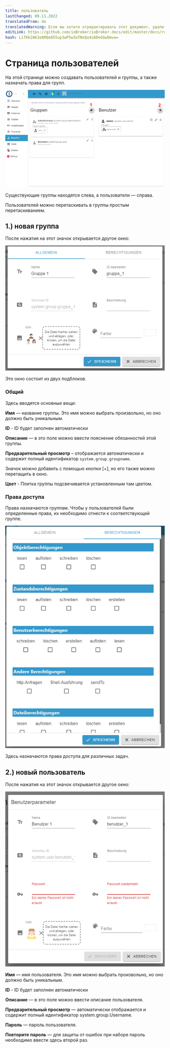 ```yaml
---
title: пользователь
lastChanged: 09.11.2022
translatedFrom: de
translatedWarning: Если вы хотите отредактировать этот документ, удалите поле «translationFrom», в противном случае этот документ будет снова автоматически переведен
editLink: https://github.com/ioBroker/ioBroker.docs/edit/master/docs/ru/admin/users.md
hash: Li7Kk2AK3eAMQe855up3wP5w3oTNxQo4i6DeGGwDmvw=
---
```

# Страница пользователей
На этой странице можно создавать пользователей и группы, а также назначать права для групп.

![Страница пользователей](../../de/admin/media/ADMIN_Benutzer_numbers.png)

Существующие группы находятся слева, а пользователи — справа.

Пользователей можно перетаскивать в группы простым перетаскиванием.

## 1.) новая группа
После нажатия на этот значок открывается другое окно:

![Создать новую группу](../../de/admin/media/ADMIN_Benutzer_newgroup_allgemein.png)

Это окно состоит из двух подблоков.

### Общий
Здесь вводятся основные вещи:

**Имя** — название группы. Это имя можно выбрать произвольно, но оно должно быть уникальным.

**ID** - ID будет заполнен автоматически

**Описание** — в это поле можно ввести пояснение обязанностей этой группы.

**Предварительный просмотр** – отображается автоматически и содержит полный идентификатор `system.group.groupname`.

Значок можно добавить с помощью кнопки [+], но его также можно перетащить в окно.

**Цвет** - Плитка группы подсвечивается установленным там цветом.

### Права доступа
Права назначаются группам. Чтобы у пользователей были определенные права, их необходимо отнести к соответствующей группе.

![Права группового доступа](../../de/admin/media/ADMIN_Benutzer_newgroup_rechte.png)

Здесь назначаются права доступа для различных задач.

## 2.) новый пользователь
После нажатия на этот значок открывается другое окно:

![Создать нового пользователя](../../de/admin/media/ADMIN_Benutzer_newuser.png)

**Имя** — имя пользователя. Это имя можно выбрать произвольно, но оно должно быть уникальным.

**ID** - ID будет заполнен автоматически

**Описание** — в это поле можно ввести описание пользователя.

**Предварительный просмотр** — автоматически отображается и содержит полный идентификатор system.group.Username.

**Пароль** — пароль пользователя.

**Повторите пароль** — для защиты от ошибок при наборе пароль необходимо ввести здесь второй раз.